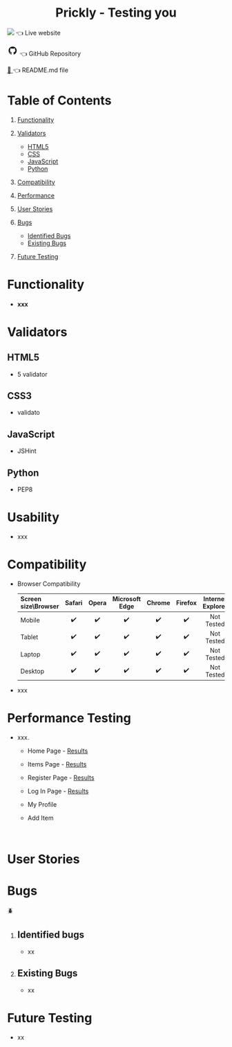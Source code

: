<h1 align="center">Prickly - Testing you</h1>

 <a href=""><img src="./" width="25px" /></a> :point_left: Live website

<a href="https://github.com/LigaMoon/Prickly"><img src="./readme_docs/githublogo.png" width="25px" /></a> :point_left: GitHub Repository

<a href="https://github.com/LigaMoon/Prickly/blob/main/README.md"> :scroll: </a>  :point_left:  README.md file
 


# Table of Contents

1. [Functionality](#functionality)

1. [Validators](#validators)
    - [HTML5](#html5)
    - [CSS](#css)
    - [JavaScript](#javascript)
    - [Python](#python)

1. [Compatibility](#compatibility)

1. [Performance](#performance)

1. [User Stories](#user-stories)

1. [Bugs](#bugs)
    - [Identified Bugs](#identified-bugs)
    - [Existing Bugs](#existing-bugs)

1. [Future Testing](#future-testing)


# Functionality
- #### xxx

# Validators

## HTML5
- 5 validator

## CSS3
-  validato

## JavaScript
- JSHint

## Python
- PEP8


# Usability
- xxx

# Compatibility
- Browser Compatibility

    | Screen size\Browser | Safari           | Opera            | Microsoft Edge   | Chrome           | Firefox          | Internet Explorer |
    | --------------------|:----------------:|:----------------:|:----------------:|:----------------:|:----------------:|:-----------------:|
    | Mobile              |:heavy_check_mark:|:heavy_check_mark:|:heavy_check_mark:|:heavy_check_mark:|:heavy_check_mark:| Not Tested        |
    | Tablet              |:heavy_check_mark:|:heavy_check_mark:|:heavy_check_mark:|:heavy_check_mark:|:heavy_check_mark:| Not Tested        |
    | Laptop              |:heavy_check_mark:|:heavy_check_mark:|:heavy_check_mark:|:heavy_check_mark:|:heavy_check_mark:| Not Tested        |
    | Desktop             |:heavy_check_mark:|:heavy_check_mark:|:heavy_check_mark:|:heavy_check_mark:|:heavy_check_mark:| Not Tested        |

- xxx

# Performance Testing
- xxx.
    - Home Page - [Results](xxx)
    - Items Page - [Results](xxx)
    - Register Page - [Results](xxx)
    - Log In Page - [Results](xxx)
    - My Profile
    - Add Item

        <img src="" height="50px"/>


# User Stories



# Bugs
 :beetle:
1. ## Identified bugs
    - xx
2. ## Existing Bugs
    - xx


# Future Testing
- xx